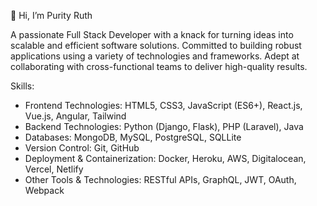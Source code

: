 👋 Hi, I’m Purity Ruth

A passionate Full Stack Developer with a knack for turning ideas into scalable and efficient software solutions. Committed to building robust applications using a variety of technologies and frameworks. Adept at collaborating with cross-functional teams to deliver high-quality results.

Skills:

- Frontend Technologies: HTML5, CSS3, JavaScript (ES6+), React.js, Vue.js, Angular, Tailwind
- Backend Technologies: Python (Django, Flask), PHP (Laravel), Java
- Databases: MongoDB, MySQL, PostgreSQL, SQLLite
- Version Control: Git, GitHub
- Deployment & Containerization: Docker, Heroku, AWS, Digitalocean, Vercel, Netlify
- Other Tools & Technologies: RESTful APIs, GraphQL, JWT, OAuth, Webpack
<!---
purityruth/purityruth is a ✨ special ✨ repository because its `README.md` (this file) appears on your GitHub profile.
You can click the Preview link to take a look at your changes.
--->
